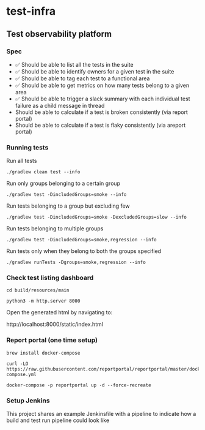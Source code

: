 # test-infra

## Test observability platform

### Spec

- ✅ Should be able to list all the tests in the suite
- ✅ Should be able to identify owners for a given test in the suite
- ✅ Should be able to tag each test to a functional area
- ✅ Should be able to get metrics on how many tests belong to a given area
- ✅ Should be able to trigger a slack summary with each individual test failure as a child message in thread
- Should be able to calculate if a test is broken consistently (via report portal)
- Should be able to calculate if a test is flaky consistently (via areport portal)

### Running tests

Run all tests

```commandline
./gradlew clean test --info
```

Run only groups belonging to a certain group

```commandline
./gradlew test -DincludedGroups=smoke --info
```

Run tests belonging to a group but excluding few

```commandline
./gradlew test -DincludedGroups=smoke -DexcludedGroups=slow --info
```

Run tests belonging to multiple groups

```commandline
./gradlew test -DincludedGroups=smoke,regression --info
```

Run tests only when they belong to both the groups specified

```commandline
./gradlew runTests -Dgroups=smoke,regression --info
```

### Check test listing dashboard

```commandline
cd build/resources/main
```

```commandline
python3 -m http.server 8000
```

Open the generated html by navigating to:

http://localhost:8000/static/index.html

### Report portal (one time setup)

```commandline
brew install docker-compose
```

```commandline
curl -LO https://raw.githubusercontent.com/reportportal/reportportal/master/docker-compose.yml
```

```commandline
docker-compose -p reportportal up -d --force-recreate
```

### Setup Jenkins

This project shares an example Jenkinsfile with a pipeline to indicate how a build and test run pipeline could look like

